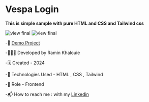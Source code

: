 # Vespa Login

**This is simple sample with pure HTML and CSS and Tailwind css**


![view final](https://github.com/user-attachments/assets/e18a56c6-7aac-4648-8c7e-f92541fa9307)
![view final](https://github.com/user-attachments/assets/2f028d1c-6e96-43c6-9cbd-53e8ca2df682)

-📎 [Demo Project](https://raminkhalouie.github.io/VespaLogin/src)

-🧑🏻‍💻 Developed by Ramin Khalouie

-🗓 Created - 2024

-🔧 Technologies Used - HTML , CSS  , Tailwind


-📌 Role - Frontend

-📬 How to reach me : with my  [Linkedin](https://www.linkedin.com/in/ramin-khalouie-83902a20a/)

